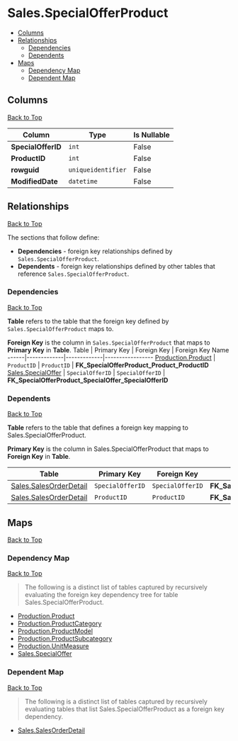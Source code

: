 # Sales.SpecialOfferProduct

* [Columns](#columns)
* [Relationships](#relationships)
    * [Dependencies](#dependencies)
    * [Dependents](#dependents)
* [Maps](#maps)
    * [Dependency Map](#dependency-map)
    * [Dependent Map](#dependent-map)

## Columns
[Back to Top](#salesspecialofferproduct)

Column | Type | Is Nullable
-------|------|------------
**SpecialOfferID** | `int` | False
**ProductID** | `int` | False
**rowguid** | `uniqueidentifier` | False
**ModifiedDate** | `datetime` | False

## Relationships
[Back to Top](#salesspecialofferproduct)


The sections that follow define:
* **Dependencies** - foreign key relationships defined by `Sales.SpecialOfferProduct`.
* **Dependents** - foreign key relationships defined by other tables that reference `Sales.SpecialOfferProduct`.

### Dependencies
[Back to Top](#salesspecialofferproduct)


**Table** refers to the table that the foreign key defined by `Sales.SpecialOfferProduct` maps to.

**Foreign Key** is the column in `Sales.SpecialOfferProduct` that maps to **Primary Key** in **Table**.
Table | Primary Key | Foreign Key | Foreign Key Name
------|-------------|-------------|-----------------
[Production.Product](../Production/Product.md) | `ProductID` | `ProductID` | **FK_SpecialOfferProduct_Product_ProductID**
[Sales.SpecialOffer](./SpecialOffer.md) | `SpecialOfferID` | `SpecialOfferID` | **FK_SpecialOfferProduct_SpecialOffer_SpecialOfferID**

### Dependents
[Back to Top](#salesspecialofferproduct)

**Table** refers to the table that defines a foreign key mapping to Sales.SpecialOfferProduct.

**Primary Key** is the column in Sales.SpecialOfferProduct that maps to **Foreign Key** in **Table**.

Table | Primary Key | Foreign Key | Foreign Key Name
------|-------------|-------------|-----------------
[Sales.SalesOrderDetail](./SalesOrderDetail.md) | `SpecialOfferID` | `SpecialOfferID` | **FK_SalesOrderDetail_SpecialOfferProduct_SpecialOfferIDProductID**
[Sales.SalesOrderDetail](./SalesOrderDetail.md) | `ProductID` | `ProductID` | **FK_SalesOrderDetail_SpecialOfferProduct_SpecialOfferIDProductID**

## Maps
[Back to Top](#salesspecialofferproduct)

### Dependency Map
[Back to Top](#salesspecialofferproduct)

> The following is a distinct list of tables captured by recursively evaluating the foreign key dependency tree for table Sales.SpecialOfferProduct.

* [Production.Product](../Production/Product.md)
* [Production.ProductCategory](../Production/ProductCategory.md)
* [Production.ProductModel](../Production/ProductModel.md)
* [Production.ProductSubcategory](../Production/ProductSubcategory.md)
* [Production.UnitMeasure](../Production/UnitMeasure.md)
* [Sales.SpecialOffer](./SpecialOffer.md)

### Dependent Map
[Back to Top](#salesspecialofferproduct)

> The following is a distinct list of tables captured by recursively evaluating tables that list Sales.SpecialOfferProduct as a foreign key dependency.

* [Sales.SalesOrderDetail](./SalesOrderDetail.md)

